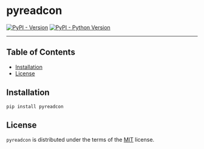 # pyreadcon

[![PyPI - Version](https://img.shields.io/pypi/v/pyreadcon.svg)](https://pypi.org/project/pyreadcon)
[![PyPI - Python Version](https://img.shields.io/pypi/pyversions/pyreadcon.svg)](https://pypi.org/project/pyreadcon)

-----

## Table of Contents

- [Installation](#installation)
- [License](#license)

## Installation

```console
pip install pyreadcon
```

## License

`pyreadcon` is distributed under the terms of the [MIT](https://spdx.org/licenses/MIT.html) license.
